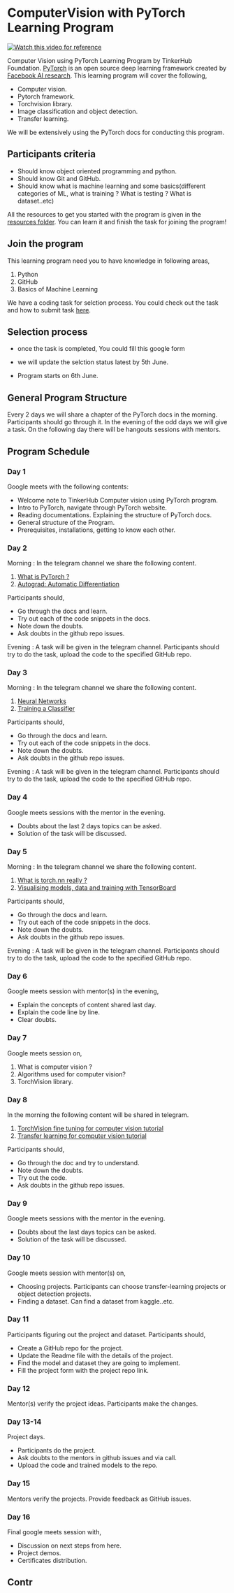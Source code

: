 # ComputerVision with PyTorch Learning Program

[![Watch this video for reference](https://img.youtube.com/vi/Y-ikkxfBwIc/maxresdefault.jpg)](https://youtu.be/Y-ikkxfBwIc)


Computer Vision using PyTorch Learning Program by TinkerHub Foundation. [PyTorch](https://pytorch.org) is an open source deep learning framework created by [Facebook AI research](https://ai.facebook.com). This learning program will cover the following,   

* Computer vision. 
* Pytorch framework. 
* Torchvision library. 
* Image classification and object detection. 
* Transfer learning. 

We will be extensively using the PyTorch docs for conducting this program. 

## Participants criteria 
* Should know object oriented programming and python. 
* Should know Git and GitHub. 
* Should know what is machine learning and some basics(different categories of ML, what is training ? What  is testing ? What is dataset..etc)

All the resources to get you started with the program is given in the [resources folder](https://github.com/tinkerhub-org/ComputerVision-with-PyTorch-Learning-Program/tree/master/resources). You can learn it and finish the task for joining the program!

## Join the program
This learning program need you to have knowledge in following areas,
1. Python
2. GitHub
3. Basics of Machine Learning

We have a coding task for selction process. You could check out the task and how to submit task [here](https://github.com/tinkerhub-org/ComputerVision-with-PyTorch-Learning-Program/tree/master/Tasks/registration_task).

## Selection process

- once the task is completed, You could fill this google form

- we will update the selction status latest by 5th June. 

- Program starts on 6th June.

## General Program Structure 
Every 2 days we will share a chapter of the PyTorch docs in the morning. Participants should go through it. In the evening of the odd days we will give a task. On the following day there will be hangouts sessions with mentors. 



## Program Schedule
### Day 1

Google meets with the following contents:

* Welcome note to TinkerHub Computer vision using PyTorch program. 
* Intro to PyTorch, navigate through PyTorch website.
* Reading documentations. Explaining the structure of PyTorch docs. 
* General structure of the Program.
* Prerequisites, installations, getting to know each other. 

### Day 2
Morning : In the telegram channel we share the following content. 

1. [What is PyTorch ?](https://pytorch.org/tutorials/beginner/blitz/tensor_tutorial.html#sphx-glr-beginner-blitz-tensor-tutorial-py) 
2. [Autograd: Automatic Differentiation](https://pytorch.org/tutorials/beginner/blitz/autograd_tutorial.html#sphx-glr-beginner-blitz-autograd-tutorial-py)


Participants should,

* Go through the docs and learn.  
* Try out each of the code snippets in the docs. 
* Note down the doubts. 
* Ask doubts in the github repo issues. 


Evening : A task will be given in the telegram channel. Participants should try to do the task, upload the code to the specified GitHub repo. 

### Day 3
Morning : In the telegram channel we share the following content. 

1. [Neural Networks](https://pytorch.org/tutorials/beginner/blitz/neural_networks_tutorial.html#sphx-glr-beginner-blitz-neural-networks-tutorial-py) 
2. [Training a Classifier](https://pytorch.org/tutorials/beginner/blitz/cifar10_tutorial.html#sphx-glr-beginner-blitz-cifar10-tutorial-py) 


Participants should,

* Go through the docs and learn.  
* Try out each of the code snippets in the docs. 
* Note down the doubts. 
* Ask doubts in the github repo issues. 


Evening : A task will be given in the telegram channel. Participants should try to do the task, upload the code to the specified GitHub repo. 

### Day 4
Google meets sessions with the mentor in the evening. 

* Doubts about the last 2 days topics can be asked. 
* Solution of the task will be discussed. 


### Day 5
Morning : In the telegram channel we share the following content.

1. [What is torch.nn really ?](https://pytorch.org/tutorials/beginner/nn_tutorial.html) 
2. [Visualising models, data and training with TensorBoard](https://pytorch.org/tutorials/intermediate/tensorboard_tutorial.html) 

Participants should,

* Go through the docs and learn.  
* Try out each of the code snippets in the docs. 
* Note down the doubts. 
* Ask doubts in the github repo issues. 


Evening : A task will be given in the telegram channel. Participants should try to do the task, upload the code to the specified GitHub repo. 

### Day 6
Google meets session with mentor(s) in the evening,

* Explain the concepts of content shared last day. 
* Explain the code line by line. 
* Clear doubts. 

### Day 7
Google meets session on,

1. What is computer vision ?
2. Algorithms used for computer vision?
3. TorchVision library. 

### Day 8
In the morning the following content will be shared in telegram. 


1. [TorchVision fine tuning for computer vision tutorial](https://pytorch.org/tutorials/intermediate/torchvision_tutorial.html)
2. [Transfer learning for computer vision tutorial](https://pytorch.org/tutorials/beginner/transfer_learning_tutorial.html)


Participants should,

* Go through the doc and try to understand. 
* Note down the doubts. 
* Try out the code. 
* Ask doubts in the github repo issues. 

### Day 9
Google meets sessions with the mentor in the evening. 

* Doubts about the last days topics can be asked. 
* Solution of the task will be discussed.



### Day 10
Google meets session with mentor(s) on,

* Choosing projects. Participants can choose transfer-learning projects or object detection projects. 
* Finding a dataset. Can find a dataset from kaggle..etc. 

### Day 11
Participants figuring out the project and dataset. 
Participants should,

* Create a GitHub repo for the project. 
* Update the Readme file with the details of the project. 
* Find the model and dataset they are going to implement. 
* Fill the project form with the project repo link. 

### Day 12
Mentor(s) verify the project ideas. Participants make the changes. 

### Day 13-14
Project days. 

* Participants do the project.
* Ask doubts to the mentors in github issues and via call. 
* Upload the code and trained models to the repo. 

### Day 15
Mentors verify the projects. Provide feedback as GitHub issues. 

### Day 16
Final google meets session with,
* Discussion on next steps from here. 
* Project demos. 
* Certificates distribution. 


## Contr
